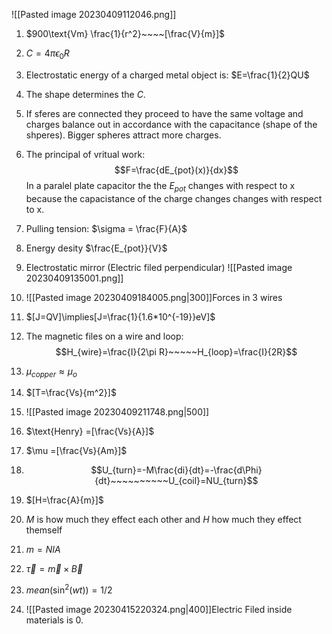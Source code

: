 ![[Pasted image 20230409112046.png]]
1. $900\text{Vm} \frac{1}{r^2}~~~~[\frac{V}{m}]$ 
2. $C = 4 \pi \epsilon_0 R$ 
3. Electrostatic energy of a charged metal object is: $E=\frac{1}{2}QU$
4. The shape determines the $C$.
5. If sferes are connected they proceed to have the same voltage and charges balance out in accordance with the capacitance (shape of the shperes). Bigger spheres attract more charges.
6. The principal of vritual work:
$$F=\frac{dE_{pot}(x)}{dx}$$
In a paralel plate capacitor the the $E_{pot}$ changes with respect to x because the capacistance of the charge changes changes with respect to x.
6. Pulling tension: $\sigma = \frac{F}{A}$ 
7. Energy desity  $\frac{E_{pot}}{V}$ 
8. Electrostatic mirror (Electric filed perpendicular)
![[Pasted image 20230409135001.png]]
9. ![[Pasted image 20230409184005.png|300]]Forces in 3 wires

10. $[J=QV]\implies[J=\frac{1}{1.6*10^{-19}}eV]$ 
11. The magnetic files on a wire and loop:
$$H_{wire}=\frac{I}{2\pi R}~~~~~H_{loop}=\frac{I}{2R}$$
12. $\mu_{copper} \approx\mu_{o}$    
13. $[T=\frac{Vs}{m^2}]$ 
14. ![[Pasted image 20230409211748.png|500]]
15. $\text{Henry} =[\frac{Vs}{A}]$ 
16. $\mu =[\frac{Vs}{Am}]$ 
17. $$U_{turn}=-M\frac{di}{dt}=-\frac{d\Phi}{dt}~~~~~~~~~~U_{coil}=NU_{turn}$$
18. $[H=\frac{A}{m}]$
19. $M$ is how much they effect each other and $H$ how much they effect themself
20. $m=NIA$ 
21. $\vec \tau=\vec m \times \vec B$ 
24. $mean(\sin^2(wt))=1/2$
25. ![[Pasted image 20230415220324.png|400]]Electric Filed inside materials is 0.